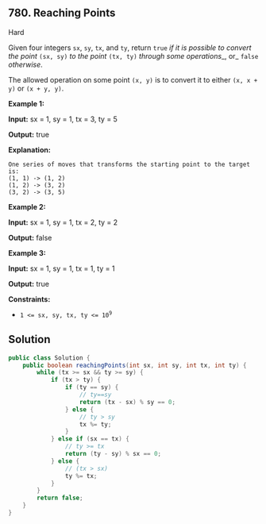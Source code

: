## 780\. Reaching Points

Hard

Given four integers `sx`, `sy`, `tx`, and `ty`, return `true` _if it is possible to convert the point_ `(sx, sy)` _to the point_ `(tx, ty)` _through some operations__, or_ `false` _otherwise_.

The allowed operation on some point `(x, y)` is to convert it to either `(x, x + y)` or `(x + y, y)`.

**Example 1:**

**Input:** sx = 1, sy = 1, tx = 3, ty = 5

**Output:** true

**Explanation:**

    One series of moves that transforms the starting point to the target is:
    (1, 1) -> (1, 2)
    (1, 2) -> (3, 2)
    (3, 2) -> (3, 5) 

**Example 2:**

**Input:** sx = 1, sy = 1, tx = 2, ty = 2

**Output:** false 

**Example 3:**

**Input:** sx = 1, sy = 1, tx = 1, ty = 1

**Output:** true 

**Constraints:**

*   <code>1 <= sx, sy, tx, ty <= 10<sup>9</sup></code>

## Solution

```java
public class Solution {
    public boolean reachingPoints(int sx, int sy, int tx, int ty) {
        while (tx >= sx && ty >= sy) {
            if (tx > ty) {
                if (ty == sy) {
                    // ty==sy
                    return (tx - sx) % sy == 0;
                } else {
                    // ty > sy
                    tx %= ty;
                }
            } else if (sx == tx) {
                // ty >= tx
                return (ty - sy) % sx == 0;
            } else {
                // (tx > sx)
                ty %= tx;
            }
        }
        return false;
    }
}
```